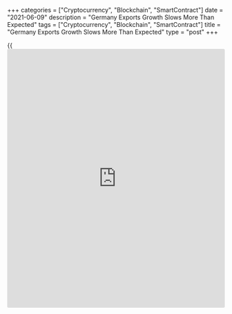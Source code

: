 +++
categories = ["Cryptocurrency", "Blockchain", "SmartContract"]
date = "2021-06-09"
description = "Germany Exports Growth Slows More Than Expected"
tags = ["Cryptocurrency", "Blockchain", "SmartContract"]
title = "Germany Exports Growth Slows More Than Expected"
type = "post"
+++

{{<iframe id="large-banner" src="https://www.bounty.group/#slide=9.0" width="100%" height="600" scrolling="no" style="border: 0px solid rgb(216, 221, 230); border-radius: 3px;">}}

Germany's exports growth eased more-than-expected in April and imports
dropped for the first time in three months, data released by Destatis
revealed on Wednesday.

Exports rose only 0.3 percent month-on-month in April, after a 1.3
percent rise in March. Economists had forecast a monthly growth of 0.5
percent.

Meanwhile, imports declined 1.7 percent in April reversing a 7.1 percent
rise in the previous month. This was bigger than the economists'
forecast of -1.1 percent.

As a result, the trade surplus rose to EUR 15.9 billion in April from
EUR 14 billion in March. The expected level was EUR 16.3 billion.

On a year-on-year basis, exports growth surged to 47.7 percent from 16.3
percent. At the same time, imports rose at a faster pace of 33.2 percent
after a 16.2 percent increase a month ago.

The trade surplus increased to an unadjusted EUR 15.5 billion from EUR
3.4 billion last year.

The current account balance showed a surplus of EUR 21.3 billion in
April versus EUR 10.0 billion in last year.

Exports to the United Kingdom jumped 64.1 percent annually, while
imports from the UK declined 0.6 percent. Exports to China advanced 16.0
and imports from China rose 13.3 percent.

Exports to the United States surged 59.9 percent, while imports from the
US rose only 2.2 percent.

For comments and feedback [contact](https://www.playgroundfx.com/contact/): editorial@rtt[news](https://www.letsplayfx.com/blog/forex-news-website/).com

[Economic News][1]

 **What parts of the world are seeing the best (and worst) economic
performances lately? Click[here][2] to check out our [Econ Scorecard][2]
and find out! See up-to-the-moment [ranking](https://www.playgroundfx.com/blog/crypto-exchange-ranking/)s for the best and worst
performers in [GDP][3], [unemployment rate][4], [inflation][5] and much
more.**

   1. www.rtt[news](https://www.letsplayfx.com/blog/forex-news-website/).com/Content/EconomicNews.aspx
   2. www.rtt[news](https://www.letsplayfx.com/blog/forex-news-website/).com/economic-scorecard/world-rank/PPI/highest-performance.aspx
   3. www.rtt[news](https://www.letsplayfx.com/blog/forex-news-website/).com/economic-scorecard/world-rank/GDP/highest-performance.aspx
   4. www.rtt[news](https://www.letsplayfx.com/blog/forex-news-website/).com/economic-scorecard/world-rank/unemployment-rate/lowest-performance.aspx
   5. www.rtt[news](https://www.letsplayfx.com/blog/forex-news-website/).com/economic-scorecard/world-rank/CPI/highest-performance.aspx
